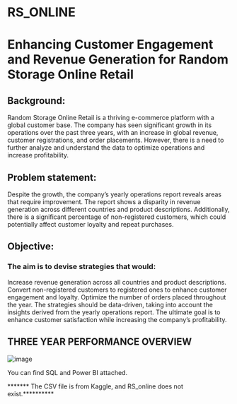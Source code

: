 # RS_ONLINE
# Enhancing Customer Engagement and Revenue Generation for Random Storage Online Retail

## Background: 

Random Storage Online Retail is a thriving e-commerce platform with a global customer base. The company has seen significant growth in its operations over the past three years, with an increase in global revenue, customer registrations, and order placements. However, there is a need to further analyze and understand the data to optimize operations and increase profitability.

## Problem statement: 

Despite the growth, the company’s yearly operations report reveals areas that require improvement. The report shows a disparity in revenue generation across different countries and product descriptions. Additionally, there is a significant percentage of non-registered customers, which could potentially affect customer loyalty and repeat purchases.

## Objective: 

### The aim is to devise strategies that would:

Increase revenue generation across all countries and product descriptions.
Convert non-registered customers to registered ones to enhance customer engagement and loyalty.
Optimize the number of orders placed throughout the year.
The strategies should be data-driven, taking into account the insights derived from the yearly operations report. The ultimate goal is to enhance customer satisfaction while increasing the company’s profitability.

## THREE YEAR PERFORMANCE OVERVIEW

![image](https://github.com/AAYUGUDA/RS_ONLINE/assets/145426257/f255061b-f722-4473-a551-660e4e9a0aed)


You can find SQL and Power BI attached.

******* The CSV file is from Kaggle, and RS_online does not exist.**********
